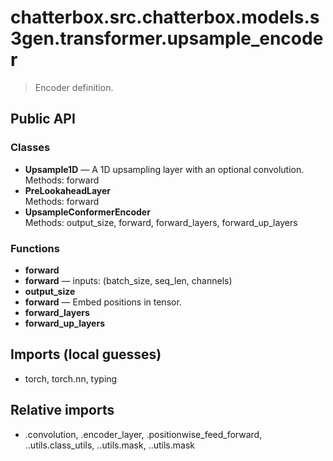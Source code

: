 # chatterbox.src.chatterbox.models.s3gen.transformer.upsample_encoder

> Encoder definition.

## Public API

### Classes
- **Upsample1D** — A 1D upsampling layer with an optional convolution.  
  Methods: forward
- **PreLookaheadLayer**  
  Methods: forward
- **UpsampleConformerEncoder**  
  Methods: output_size, forward, forward_layers, forward_up_layers

### Functions
- **forward**
- **forward** — inputs: (batch_size, seq_len, channels)
- **output_size**
- **forward** — Embed positions in tensor.
- **forward_layers**
- **forward_up_layers**

## Imports (local guesses)
- torch, torch.nn, typing

## Relative imports
- .convolution, .encoder_layer, .positionwise_feed_forward, ..utils.class_utils, ..utils.mask, ..utils.mask